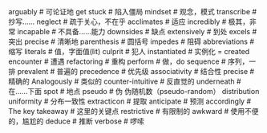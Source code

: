 arguably # 可论证地
get stuck # 陷入僵局
mindset # 观念，模式
transcribe # 抄写……
neglect # 疏于关心，不在乎
acclimates # 适应
incredibly # 极其，非常
incapable # 不具备……能力
downsides # 缺点
extensively # 到处
excels # 突出
precise # 清晰地
parenthesis # 圆括号
impedes # 阻碍
abbreviations # 缩写
literals # 值，字面值(lit)
culprit # 犯人
instantiated # 实例化 = created
encounter # 遭遇
refactoring # 重构
perform # 做，do
sequence # 序列，一排
prevalent # 普遍的
precedence # 优先级
associativity # 结合性
precise # 精确的
Analogously # 类似的
counter-intuitive # 反直觉的
underneath # 在……下面
spot # 地点
pseudo # 伪 伪随机数（pseudo-random）
distribution uniformity # 分布一致性
extracticon # 提取
anticipate # 预测
accordingly #
The key takeaway # 这里的关键点
restrictive # 有限制的
awkward # 使用不便的，尴尬的
deduce # 推断
verbose # 啰嗦

